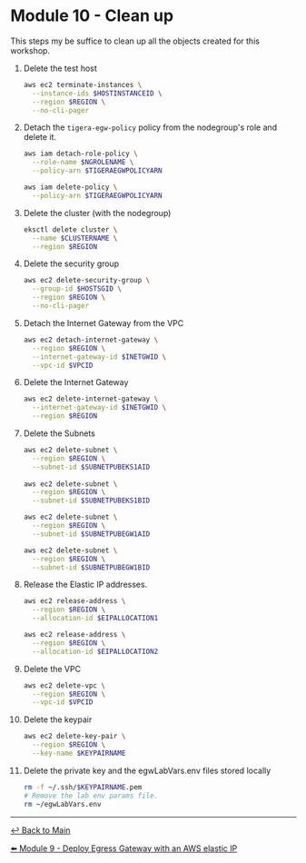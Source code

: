 # Module 10 - Clean up

This steps my be suffice to clean up all the objects created for this workshop.

1. Delete the test host

   ```bash
   aws ec2 terminate-instances \
     --instance-ids $HOSTINSTANCEID \
     --region $REGION \
     --no-cli-pager
   ```

2. Detach the `tigera-egw-policy` policy from the nodegroup's role and delete it.

   ```bash
   aws iam detach-role-policy \
     --role-name $NGROLENAME \
     --policy-arn $TIGERAEGWPOLICYARN
   ```

   ```bash
   aws iam delete-policy \
     --policy-arn $TIGERAEGWPOLICYARN
   ```

3. Delete the cluster (with the nodegroup)

   ```bash
   eksctl delete cluster \
     --name $CLUSTERNAME \
     --region $REGION
   ```

4. Delete the security group

   ```bash
   aws ec2 delete-security-group \
     --group-id $HOSTSGID \
     --region $REGION \
     --no-cli-pager 
   ```

5. Detach the Internet Gateway from the VPC

   ```bash
   aws ec2 detach-internet-gateway \
     --region $REGION \
     --internet-gateway-id $INETGWID \
     --vpc-id $VPCID 
   ```

6. Delete the Internet Gateway

   ```bash
   aws ec2 delete-internet-gateway \
     --internet-gateway-id $INETGWID \
     --region $REGION
   ```

7. Delete the Subnets

   ```bash
   aws ec2 delete-subnet \
     --region $REGION \
     --subnet-id $SUBNETPUBEKS1AID
     
   aws ec2 delete-subnet \
     --region $REGION \
     --subnet-id $SUBNETPUBEKS1BID
   
   aws ec2 delete-subnet \
     --region $REGION \
     --subnet-id $SUBNETPUBEGW1AID
   
   aws ec2 delete-subnet \
     --region $REGION \
     --subnet-id $SUBNETPUBEGW1BID
   ```

8. Release the Elastic IP addresses.

   ```bash
   aws ec2 release-address \
     --region $REGION \
     --allocation-id $EIPALLOCATION1

   aws ec2 release-address \
     --region $REGION \
     --allocation-id $EIPALLOCATION2
   ```

9. Delete the VPC
   
   ```bash
   aws ec2 delete-vpc \
     --region $REGION \
     --vpc-id $VPCID 
   ```

10. Delete the keypair

    ```bash
    aws ec2 delete-key-pair \
      --region $REGION \
      --key-name $KEYPAIRNAME
    ```

11. Delete the private key and the egwLabVars.env files stored locally

    ```bash
    rm -f ~/.ssh/$KEYPAIRNAME.pem
    # Remove the lab env params file.
    rm ~/egwLabVars.env
    ```

---

[:leftwards_arrow_with_hook: Back to Main](/README.md) <br>

[:arrow_left: Module 9 - Deploy Egress Gateway with an AWS elastic IP](/modules/module-9-egw-elastic-ip.md)
